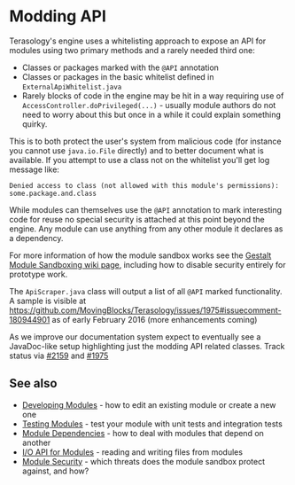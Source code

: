 Modding API
=================

Terasology's engine uses a whitelisting approach to expose an API for modules using two primary methods and a rarely needed third one:

* Classes or packages marked with the `@API` annotation
* Classes or packages in the basic whitelist defined in `ExternalApiWhitelist.java`
* Rarely blocks of code in the engine may be hit in a way requiring use of `AccessController.doPrivileged(...)` - usually module authors do not need to worry about this but once in a while it could explain something quirky.

This is to both protect the user's system from malicious code (for instance you cannot use `java.io.File` directly) and to better document what is available. If you attempt to use a class not on the whitelist you'll get log message like:

`Denied access to class (not allowed with this module's permissions): some.package.and.class`

While modules can themselves use the `@API` annotation to mark interesting code for reuse no special security is attached at this point beyond the engine. Any module can use anything from any other module it declares as a dependency.

For more information of how the module sandbox works see the [Gestalt Module Sandboxing wiki page](https://github.com/MovingBlocks/gestalt/wiki/Module%20Sandboxing), including how to disable security entirely for prototype work.

The `ApiScraper.java` class will output a list of all `@API` marked functionality. A sample is visible at https://github.com/MovingBlocks/Terasology/issues/1975#issuecomment-180944901 as of early February 2016 (more enhancements coming)

As we improve our documentation system expect to eventually see a JavaDoc-like setup highlighting just the modding API related classes. Track status via [#2159](https://github.com/MovingBlocks/Terasology/issues/2159) and [#1975](https://github.com/MovingBlocks/Terasology/issues/1975)

## See also

* [Developing Modules](Developing-Modules.md) - how to edit an existing module or create a new one
* [Testing Modules](Testing-Modules.md) - test your module with unit tests and integration tests
* [Module Dependencies](Module-Dependencies.md) - how to deal with modules that depend on another
* [I/O API for Modules](IO-API-for-Modules.md) - reading and writing files from modules
* [Module Security](Module-Security.md) - which threats does the module sandbox protect against, and how?
